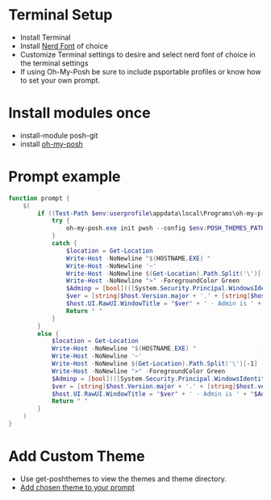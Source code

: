 # Terminal Setup
- Install Terminal
- Install [Nerd Font](https://www.nerdfonts.com/) of choice
- Customize Terminal settings to desire and select nerd font of choice in the terminal settings
- If using Oh-My-Posh be sure to include psportable profiles or know how to set your own prompt.

# Install modules once
- install-module posh-git
- install [oh-my-posh](https://ohmyposh.dev/docs/installation/windows)

# Prompt example
```powershell
function prompt {
    $(
        if ((Test-Path $env:userprofile\appdata\local\Programs\oh-my-posh\bin\oh-my-posh.exe) -and (Get-Module posh-git) -and $Global:sow -eq '1') {
            try {
                oh-my-posh.exe init pwsh --config $env:POSH_THEMES_PATH\sonicboom_light.omp.json | Invoke-Expression
            }
            catch {
                $location = Get-Location
                Write-Host -NoNewline "$(HOSTNAME.EXE) "                  -ForegroundColor Green
                Write-Host -NoNewline '~'                                 -ForegroundColor Yellow
                Write-Host -NoNewline $(Get-Location).Path.Split('\')[-1] -ForegroundColor Cyan
                Write-Host -NoNewline ">" -ForegroundColor Green
                $Adminp = [bool](([System.Security.Principal.WindowsIdentity]::GetCurrent()).groups -match "S-1-5-32-544")
                $ver = [string]$host.Version.major + '.' + [string]$host.version.minor + '.' + [string]$host.version.build + "-" + [string]$host.version.PSSemVerPreReleaseLabel
                $host.UI.RawUI.WindowTitle = "$ver" + ' - Admin is ' + "$Adminp" + " - $location"
                Return " "
            }
        }
        else {
            $location = Get-Location
            Write-Host -NoNewline "$(HOSTNAME.EXE) "                  -ForegroundColor Green
            Write-Host -NoNewline '~'                                 -ForegroundColor Yellow
            Write-Host -NoNewline $(Get-Location).Path.Split('\')[-1] -ForegroundColor Cyan
            Write-Host -NoNewline ">" -ForegroundColor Green
            $Adminp = [bool](([System.Security.Principal.WindowsIdentity]::GetCurrent()).groups -match "S-1-5-32-544")
            $ver = [string]$host.Version.major + '.' + [string]$host.version.minor + '.' + [string]$host.version.build + "-" + [string]$host.version.PSSemVerPreReleaseLabel
            $host.UI.RawUI.WindowTitle = "$ver" + ' - Admin is ' + "$Adminp" + " - $location"
            Return " "
        }
    )
}
```

# Add Custom Theme
- Use get-poshthemes to view the themes and theme directory.
- [Add chosen theme to your prompt](https://ohmyposh.dev/docs/installation/prompt)
